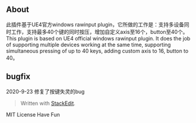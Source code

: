 ## About	
此插件基于UE4官方windows rawinput plugin，它所做的工作是：支持多设备同时工作，支持最多40个键的同时按压，增加自定义axis至16个，button至40个。
 This plugin is based on UE4 official windows rawinput plugin. It does the job of supporting multiple devices working at the same time, supporting simultaneous pressing of up to 40 keys, adding custom axis to 16, button to 40。

## bugfix
2020-9-23 修复了按键失灵的bug


> Written with [StackEdit](https://stackedit.io/).

MIT License
Have Fun
